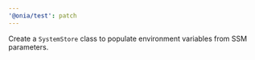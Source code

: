 ```yaml
---
'@onia/test': patch
---
```


Create a `SystemStore` class to populate environment variables from SSM parameters.

